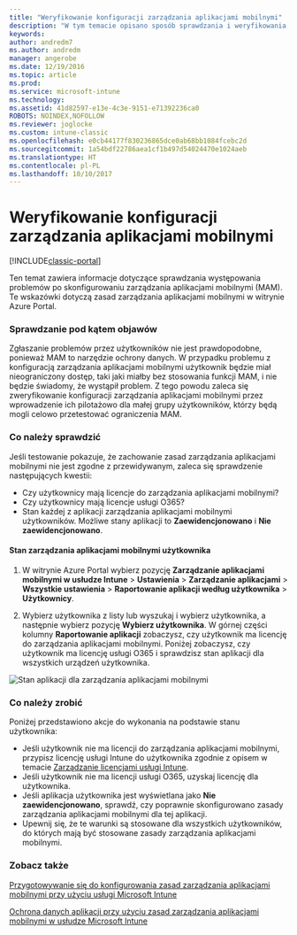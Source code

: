```yaml
---
title: "Weryfikowanie konfiguracji zarządzania aplikacjami mobilnymi"
description: "W tym temacie opisano sposób sprawdzania i weryfikowania, czy zasady zarządzania aplikacjami mobilnymi są poprawnie skonfigurowane i działają zgodnie z oczekiwaniami."
keywords: 
author: andredm7
ms.author: andredm
manager: angerobe
ms.date: 12/19/2016
ms.topic: article
ms.prod: 
ms.service: microsoft-intune
ms.technology: 
ms.assetid: 41d82597-e13e-4c3e-9151-e71392236ca0
ROBOTS: NOINDEX,NOFOLLOW
ms.reviewer: joglocke
ms.custom: intune-classic
ms.openlocfilehash: e0cb44177f830236865dce0ab68bb1084fcebc2d
ms.sourcegitcommit: 1a54bdf22786aea1cf1b497d54024470e1024aeb
ms.translationtype: HT
ms.contentlocale: pl-PL
ms.lasthandoff: 10/10/2017
---
```

# <a name="validating-your-mobile-application-management-setup"></a>Weryfikowanie konfiguracji zarządzania aplikacjami mobilnymi

[!INCLUDE[classic-portal](../includes/classic-portal.md)]

Ten temat zawiera informacje dotyczące sprawdzania występowania problemów po skonfigurowaniu zarządzania aplikacjami mobilnymi (MAM). Te wskazówki dotyczą zasad zarządzania aplikacjami mobilnymi w witrynie Azure Portal.

### <a name="checking-for-symptoms"></a>Sprawdzanie pod kątem objawów
Zgłaszanie problemów przez użytkowników nie jest prawdopodobne, ponieważ MAM to narzędzie ochrony danych. W przypadku problemu z konfiguracją zarządzania aplikacjami mobilnymi użytkownik będzie miał nieograniczony dostęp, taki jaki miałby bez stosowania funkcji MAM, i nie będzie świadomy, że wystąpił problem. Z tego powodu zaleca się zweryfikowanie konfiguracji zarządzania aplikacjami mobilnymi przez wprowadzenie ich pilotażowo dla małej grupy użytkowników, którzy będą mogli celowo przetestować ograniczenia MAM.


### <a name="what-to-check"></a>Co należy sprawdzić

Jeśli testowanie pokazuje, że zachowanie zasad zarządzania aplikacjami mobilnymi nie jest zgodne z przewidywanym, zaleca się sprawdzenie następujących kwestii:

- Czy użytkownicy mają licencje do zarządzania aplikacjami mobilnymi?
- Czy użytkownicy mają licencje usługi O365?
- Stan każdej z aplikacji zarządzania aplikacjami mobilnymi użytkowników. Możliwe stany aplikacji to **Zaewidencjonowano** i **Nie zaewidencjonowano**.

#### <a name="user-mam-status"></a>Stan zarządzania aplikacjami mobilnymi użytkownika
1. W witrynie Azure Portal wybierz pozycję **Zarządzanie aplikacjami mobilnymi w usłudze Intune** > **Ustawienia** > **Zarządzanie aplikacjami** > **Wszystkie ustawienia** > **Raportowanie aplikacji według użytkownika** > **Użytkownicy**.

2. Wybierz użytkownika z listy lub wyszukaj i wybierz użytkownika, a następnie wybierz pozycję **Wybierz użytkownika**. W górnej części kolumny **Raportowanie aplikacji** zobaczysz, czy użytkownik ma licencję do zarządzania aplikacjami mobilnymi. Poniżej zobaczysz, czy użytkownik ma licencję usługi O365 i sprawdzisz stan aplikacji dla wszystkich urządzeń użytkownika.

![Stan aplikacji dla zarządzania aplikacjami mobilnymi](..\media\ts-mam-user-apps.png)

### <a name="what-to-do"></a>Co należy zrobić
Poniżej przedstawiono akcje do wykonania na podstawie stanu użytkownika:

- Jeśli użytkownik nie ma licencji do zarządzania aplikacjami mobilnymi, przypisz licencję usługi Intune do użytkownika zgodnie z opisem w temacie [Zarządzanie licencjami usługi Intune](/intune/setup-steps).
- Jeśli użytkownik nie ma licencji usługi O365, uzyskaj licencję dla użytkownika.
- Jeśli aplikacja użytkownika jest wyświetlana jako **Nie zaewidencjonowano**, sprawdź, czy poprawnie skonfigurowano zasady zarządzania aplikacjami mobilnymi dla tej aplikacji.
- Upewnij się, że te warunki są stosowane dla wszystkich użytkowników, do których mają być stosowane zasady zarządzania aplikacjami mobilnymi.

### <a name="see-also"></a>Zobacz także
[Przygotowywanie się do konfigurowania zasad zarządzania aplikacjami mobilnymi przy użyciu usługi Microsoft Intune](..\deploy-use\get-ready-to-configure-mobile-app-management-policies-with-microsoft-intune.md)

[Ochrona danych aplikacji przy użyciu zasad zarządzania aplikacjami mobilnymi w usłudze Microsoft Intune](..\deploy-use\protect-app-data-using-mobile-app-management-policies-with-microsoft-intune.md)
